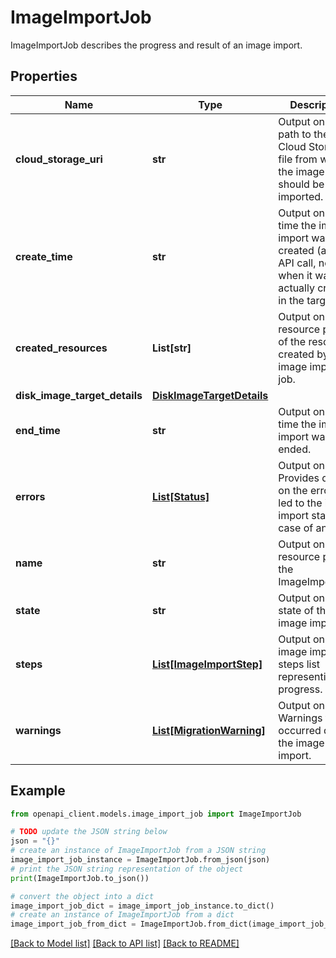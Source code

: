 # ImageImportJob

ImageImportJob describes the progress and result of an image import.

## Properties

Name | Type | Description | Notes
------------ | ------------- | ------------- | -------------
**cloud_storage_uri** | **str** | Output only. The path to the Cloud Storage file from which the image should be imported. | [optional] [readonly] 
**create_time** | **str** | Output only. The time the image import was created (as an API call, not when it was actually created in the target). | [optional] [readonly] 
**created_resources** | **List[str]** | Output only. The resource paths of the resources created by the image import job. | [optional] [readonly] 
**disk_image_target_details** | [**DiskImageTargetDetails**](DiskImageTargetDetails.md) |  | [optional] 
**end_time** | **str** | Output only. The time the image import was ended. | [optional] [readonly] 
**errors** | [**List[Status]**](Status.md) | Output only. Provides details on the error that led to the image import state in case of an error. | [optional] [readonly] 
**name** | **str** | Output only. The resource path of the ImageImportJob. | [optional] [readonly] 
**state** | **str** | Output only. The state of the image import. | [optional] [readonly] 
**steps** | [**List[ImageImportStep]**](ImageImportStep.md) | Output only. The image import steps list representing its progress. | [optional] [readonly] 
**warnings** | [**List[MigrationWarning]**](MigrationWarning.md) | Output only. Warnings that occurred during the image import. | [optional] [readonly] 

## Example

```python
from openapi_client.models.image_import_job import ImageImportJob

# TODO update the JSON string below
json = "{}"
# create an instance of ImageImportJob from a JSON string
image_import_job_instance = ImageImportJob.from_json(json)
# print the JSON string representation of the object
print(ImageImportJob.to_json())

# convert the object into a dict
image_import_job_dict = image_import_job_instance.to_dict()
# create an instance of ImageImportJob from a dict
image_import_job_from_dict = ImageImportJob.from_dict(image_import_job_dict)
```
[[Back to Model list]](../README.md#documentation-for-models) [[Back to API list]](../README.md#documentation-for-api-endpoints) [[Back to README]](../README.md)


